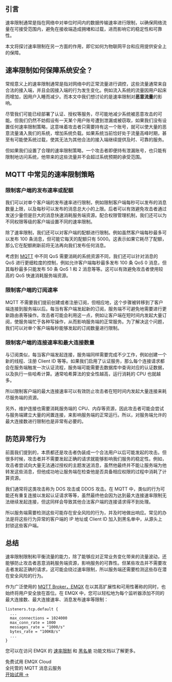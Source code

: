 ## 引言

速率限制通常是指在网络中对单位时间内的数据传输速率进行限制，以确保网络流量在可接受范围内，避免在接收端造成拥堵和过载，进而影响它的稳定性和可靠性。

本文将探讨速率限制在另一方面的作用，即它如何为物联网平台和应用提供安全上的保障。

## 速率限制如何保障系统安全？

常规意义上的速率限制通常是指对网络中的正常流量进行调控，这些流量通常来自合法的接入端，并且会因接入端的行为发生变化。例如流入系统的流量因用户起床而增加，因用户入睡而减少。而本文中我们想讨论的是速率限制对**恶意流量**的影响。

尽管我们可能已经部署了认证、授权等服务，尽可能地减少系统被恶意攻击的可能。但我们仍然不妨假设有一天某个用户账号遭到泄漏或被窃取，如果我们没有设置任何速率限制策略，这意味着攻击者只需要持有这一个账号，就可以使大量的恶意流量涌入我们的系统，增加系统负载。如果系统当前恰好处于流量高峰时期，甚至有可能使系统过载，使其无法为其他合法的接入端继续提供及时、可靠的服务。

但如果我们设置了合理的速率限制策略，一个攻击者即便持有泄漏账号，也只能有限制地访问系统，他带来的这些流量并不会超过系统预期的承受范围。

## MQTT 中常见的速率限制策略

### 限制客户端的发布速率或配额

我们可以对单个客户端的发布速率进行限制，例如限制客户端每秒可以发布的消息数量上限，以及每秒可以发布的消息总大小的上限。后者可以有效避免攻击者通过发送少量但是巨大的消息快速消耗服务端资源。配合权限管理机制，我们还可以为不同权限等级的客户端设置不同的速率限制。

除了速率限制，我们还可以对客户端的配额进行限制。例如虽然客户端每秒最多可以发布 100 条消息，但可能它每天的配额只有 5000。这表示如果它耗尽了配额，那么它在配额刷新前将无法再向我们发布任何消息。

考虑到 [MQTT](https://www.emqx.com/zh/blog/the-easiest-guide-to-getting-started-with-mqtt) 中不同 QoS 需要消耗的系统资源不同，我们还可以针对消息的 QoS 进行更细粒度的控制，例如允许客户端每秒最多发布 100 条 QoS 0 消息，但其每秒最多只能发布 50 条 QoS 1 和 2 消息等等。这可以有效避免攻击者使用较高的 QoS 快速消耗服务端资源。

### 限制客户端的订阅速率

MQTT 不需要我们提前创建或者注册订阅，但相应地，这个步骤被转移到了客户端连接到服务端以后。每当有客户端发起新的订阅，服务端不可避免地需要进行更新路由表等操作。攻击者可能会利用这一点，例如让客户端在短时间内发起大量订阅，使服务端忙于各种写操作，从而影响服务端的正常服务。为了解决这个问题，我们可以对单个客户端每秒能够发起的订阅数量进行限制。

### 限制客户端的连接速率和最大连接数量

与订阅类似，每当客户端发起连接，服务端同样需要完成不少工作，例如创建一个新的线程、注册 Client ID 等等。如果我们启用了认证服务，那么每个连接请求都会在服务端触发一次认证流程，服务端可能需要去数据库中查询对应的认证数据，以及执行一些哈希计算。通常哈希算法的安全性越高，运行消耗的 CPU 也就越多。

所以限制客户端的最大连接速率可以有效防止攻击者在短时间内发起大量连接来耗尽服务端的资源。

另外，维护连接也需要消耗服务端的 CPU、内存等资源，因此攻击者可能会尝试与服务端建立大量的闲置连接，来影响服务端的正常运行。所以，对服务端允许的最大连接数进行限制也是非常有必要的。

## 防范异常行为

前面我们提到的，本质都还是攻击者伪装成一个合法用户以后可能发起的攻击。但很多时候，攻击者并不需要发起正确的请求就能够影响我们服务的稳定性。例如，攻击者尝试向大量无法通过授权的主题发送消息，虽然他最终并不能让服务端为他转发这些消息，但他成功地让服务端在检查他是否具备相应权限的过程中消耗了计算资源。

我们通常将这类攻击称为 DOS 攻击或 DDOS 攻击。在 MQTT 中，类似的行为可能还有重复连接以发起认证请求等等，虽然最终他会因为达到最大连接速率限制无法继续发起连接，但这同样会导致其他合法客户端的连接请求得不到处理。

所以服务端需要检测这些可能存在安全风险的行为，并及时地做出响应。常见的办法是将这些行为异常的客户端的 IP 地址或 Client ID 加入到黑名单中，从源头上封锁这些客户端。

## 总结

速率限制限制和平衡流量的能力，除了能够应对正常业务变化带来的流量波动，还能够防止攻击者恶意消耗服务端资源，影响服务的可靠性。但某些攻击并不需要攻击者发起正确的请求，这可能会绕过速率限制，所以服务端还需要检测这些存在潜在安全风险的行为。

作为广泛使用的 [MQTT Broker，EMQX](https://www.emqx.io/zh) 在以其高扩展性和可用性著称的同时，也始终将用户安全放在首位。在 EMQX 中，您可以轻松地为每个监听器添加不同的最大连接数、最大连接速率、消息发布速率等限制：

```
listeners.tcp.default {
  ...
  max_connections = 1024000
  max_conn_rate = 1000
  messages_rate = "1000/s"
  bytes_rate = "100KB/s"
  ...
}
```

您可以在访问 EMQX 的 [速率限制](https://www.emqx.io/docs/zh/v5.0/rate-limit/rate-limit.html) 和 [黑名单](https://www.emqx.io/docs/zh/v5.0/access-control/blacklist.html) 功能文档以了解更多。

 

<section class="promotion">
    <div>
        免费试用 EMQX Cloud
        <div class="is-size-14 is-text-normal has-text-weight-normal">全托管的 MQTT 消息云服务</div>
    </div>
    <a href="https://accounts-zh.emqx.com/signup?continue=https://cloud.emqx.com/console/deployments/0?oper=new" class="button is-gradient px-5">开始试用 →</a>
</section>

